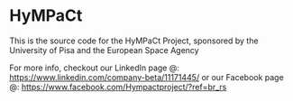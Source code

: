 # HyMPaCt
This is the source code for the HyMPaCt Project, sponsored by the University of Pisa and the European Space Agency

For more info, checkout our LinkedIn page @: https://www.linkedin.com/company-beta/11171445/
                     or our Facebook page @: https://www.facebook.com/Hympactproject/?ref=br_rs
